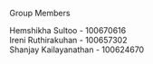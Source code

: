 Group Members

Hemshikha Sultoo - 100670616<br>
Ireni Ruthirakuhan - 100657302<br>
Shanjay Kailayanathan - 100624670
